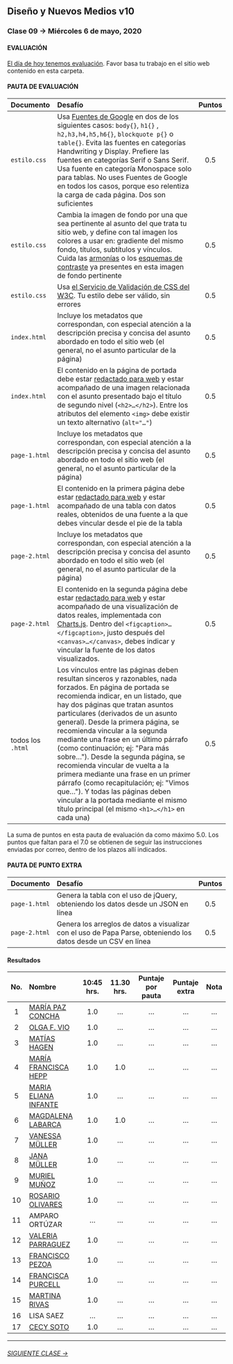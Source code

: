 ## Diseño y Nuevos Medios v10 

### Clase 09 → Miércoles 6 de mayo, 2020

#### EVALUACIÓN

[El día de hoy tenemos evaluación](https://profesorfaco.github.io/dno037-2020/clase-09/). Favor basa tu trabajo en el sitio web contenido en esta carpeta. 

#### PAUTA DE EVALUACIÓN

| Documento   | Desafío         		        	   | Puntos |
|:-------------|:--------------------------------|:------:|
| `estilo.css` | Usa [Fuentes de Google](https://fonts.google.com/) en dos de los siguientes casos: `body{}`,  `h1{}` , `h2,h3,h4,h5,h6{}`, `blockquote p{}` o `table{}`. Evita las fuentes en categorías Handwriting y Display. Prefiere las fuentes en categorías Serif o Sans Serif. Usa fuente en categoría Monospace solo para tablas. No uses Fuentes de Google en todos los casos, porque eso relentiza la carga de cada página. Dos son suficientes | 0.5 |
| `estilo.css` | Cambia la imagen de fondo por una que sea pertinente al asunto del que trata tu sitio web, y define con tal imagen los colores a usar en: gradiente del mismo fondo, títulos, subtítulos y vínculos. Cuida las [armonías](http://proyectacolor.cl/percepcion-del-color/armonias-de-color/) o los [esquemas de contraste](http://www.proyectacolor.cl/percepcion-del-color/esquemas-de-contraste/) ya presentes en esta imagen de fondo pertinente | 0.5 |
| `estilo.css` | Usa [el Servicio de Validación de CSS del W3C](https://jigsaw.w3.org/css-validator). Tu estilo debe ser válido, sin errores | 0.5 |
| `index.html` | Incluye los metadatos que correspondan, con especial atención a la descripción precisa y concisa del asunto abordado en todo el sitio web (el general, no el asunto particular de la página) | 0.5 |
| `index.html` | El contenido en la página de portada debe estar [redactado para web](https://www.nngroup.com/articles/how-users-read-on-the-web/) y estar acompañado de una imagen relacionada con el asunto presentado bajo el título de segundo nivel (`<h2>…</h2>`). Entre los atributos del elemento `<img>` debe existir un texto alternativo (`alt="…"`) | 0.5 |
| `page-1.html` | Incluye los metadatos que correspondan, con especial atención a la descripción precisa y concisa del asunto abordado en todo el sitio web (el general, no el asunto particular de la página) | 0.5 |
| `page-1.html` | El contenido en la primera página debe estar [redactado para web](https://www.nngroup.com/articles/how-users-read-on-the-web/) y estar acompañado de una tabla con datos reales, obtenidos de una fuente a la que debes vincular desde el pie de la tabla | 0.5 |
| `page-2.html` | Incluye los metadatos que correspondan, con especial atención a la descripción precisa y concisa del asunto abordado en todo el sitio web (el general, no el asunto particular de la página) | 0.5 |
| `page-2.html` | El contenido en la segunda página debe estar [redactado para web](https://www.nngroup.com/articles/how-users-read-on-the-web/) y estar acompañado de una visualización de datos reales, implementada con [Charts.js](https://www.chartjs.org/). Dentro del `<figcaption>…</figcaption>`, justo después del `<canvas>…</canvas>`, debes indicar y vincular la fuente de los datos visualizados. | 0.5 |
| todos los `.html` | Los vínculos entre las páginas deben resultan sinceros y razonables, nada forzados. En página de portada se recomienda indicar, en un listado, que hay dos páginas que tratan asuntos particulares (derivados de un asunto general). Desde la primera página, se recomienda vincular a la segunda mediante una frase en un último párrafo (como continuación; ej: "Para más sobre…"). Desde la segunda página, se recomienda vincular de vuelta a la primera mediante una frase en un primer párrafo (como recapitulación; ej: "Vimos que…"). Y todas las páginas deben vincular a la portada mediante el mismo título principal (el mismo `<h1>…</h1>` en cada una)  | 0.5 |

La suma de puntos en esta pauta de evaluación da como máximo 5.0. Los puntos que faltan para el 7.0 se obtienen de seguir las instrucciones enviadas por correo, dentro de los plazos allí indicados.

#### PAUTA DE PUNTO EXTRA

| Documento     | Desafío         		        	   | Puntos |
|:--------------|:---------------------------------|:------:|
| `page-1.html` | Genera la tabla con el uso de jQuery, obteniendo los datos desde un JSON en línea | 0.5 | 
| `page-2.html` | Genera los arreglos de datos a visualizar con el uso de Papa Parse, obteniendo los datos desde un CSV en línea | 0.5 | 


#### Resultados

| No.   | Nombre                  | 10:45 hrs. | 11.30 hrs. | Puntaje por pauta | Puntaje extra | Nota     |
|:-----:|:------------------------|:----------:|:----------:|:-----------------:|:-------------:|:--------:|
|   1   | [MARÍA PAZ CONCHA](https://mpconcha.github.io/clase-09/) | 1.0 | … | … | … | … |
|   2   | [OLGA F. VIO](https://caracolga.github.io/clase-09/) | 1.0 | … | … | … | … |
|   3   | [MATÍAS HAGEN](https://matihagene.github.io/clase-09/) | 1.0 | … | … | … | … |
|   4   | [MARÍA FRANCISCA HEPP](https://franhepp.github.io/clase-09/) | 1.0 | 1.0 | … | … | … |
|   5   | [MARIA ELIANA INFANTE](https://maritainfante.github.io/clase-09/index.html) | 1.0 | … | … | … | … |
|   6   | [MAGDALENA LABARCA](https://maidalw.github.io/clase-09/) | 1.0 | 1.0 | … | … | … |
|   7   | [VANESSA MÜLLER](https://vymuller.github.io/clase-09/) | 1.0 | … | … | … | … |
|   8   | [JANA MÜLLER](https://janakristin.github.io/clase-09/) | 1.0 | … | … | … | … |
|   9   | [MURIEL MUÑOZ](https://murimu.github.io/clase-09/) | 1.0 | … | … | … | … |
|  10   | [ROSARIO OLIVARES](https://rosarioof.github.io/Clase-09/) | 1.0 | … | … | … | … |
|  11   | AMPARO ORTÚZAR          | … | … | … | … | … |
|  12   | [VALERIA PARRAGUEZ](https://valeriaparraguezojeda.github.io/clase-09/) | 1.0 | … | … | … | … |
|  13   | [FRANCISCO PEZOA](https://panshios.github.io/clase-09/) | 1.0 | … | … | … | … |
|  14   | [FRANCISCA PURCELL](https://fmpurcell.github.io/clase-09/) | 1.0 | … | … | … | … |
|  15   | [MARTINA RIVAS](https://mrivas29.github.io/clase-09/) | 1.0 | … | … | … | … |
|  16   | LISA SAEZ               | … | … | … | … | … |
|  17   | [CECY SOTO](https://cecysoto.github.io/clase-09/) | 1.0 | … | … | … | … |

- - - - - - - 

###### [SIGUIENTE CLASE →](https://github.com/profesorfaco/dno037-2020/tree/gh-pages/clase-10)
